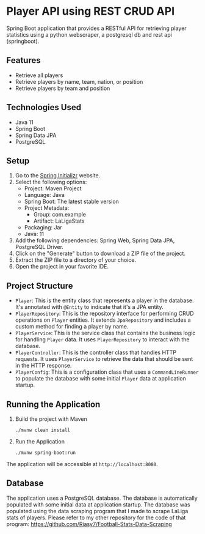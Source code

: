 # Player API using REST CRUD API

Spring Boot application that provides a RESTful API for retrieving player statistics using a python webscraper, a postgresql db and rest api (springboot).

## Features

- Retrieve all players
- Retrieve players by name, team, nation, or position
- Retrieve players by team and position

## Technologies Used

- Java 11
- Spring Boot
- Spring Data JPA
- PostgreSQL

## Setup

1. Go to the [Spring Initializr](https://start.spring.io/) website.
2. Select the following options:
   - Project: Maven Project
   - Language: Java
   - Spring Boot: The latest stable version
   - Project Metadata:
     - Group: com.example
     - Artifact: LaLigaStats
   - Packaging: Jar
   - Java: 11
3. Add the following dependencies: Spring Web, Spring Data JPA, PostgreSQL Driver.
4. Click on the "Generate" button to download a ZIP file of the project.
5. Extract the ZIP file to a directory of your choice.
6. Open the project in your favorite IDE.

## Project Structure

- `Player`: This is the entity class that represents a player in the database. It's annotated with `@Entity` to indicate that it's a JPA entity.
- `PlayerRepository`: This is the repository interface for performing CRUD operations on `Player` entities. It extends `JpaRepository` and includes a custom method for finding a player by name.
- `PlayerService`: This is the service class that contains the business logic for handling `Player` data. It uses `PlayerRepository` to interact with the database.
- `PlayerController`: This is the controller class that handles HTTP requests. It uses `PlayerService` to retrieve the data that should be sent in the HTTP response.
- `PlayerConfig`: This is a configuration class that uses a `CommandLineRunner` to populate the database with some initial `Player` data at application startup.

## Running the Application
1. Build the project with Maven
   ```
   ./mvnw clean install
   ```
2. Run the Application
   ```
   ./mvnw spring-boot:run
   ```
The application will be accessible at `http://localhost:8080`.

## Database

The application uses a PostgreSQL database. The database is automatically populated with some initial data at application startup. The database was populated using the data scraping program that I made to scrape LaLiga stats of players. Please refer to my other repository for the code of that program: https://github.com/Riasy7/Football-Stats-Data-Scraping



   
